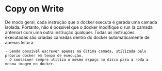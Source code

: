 # Copy on Write

De modo geral, cada instrução que o docker executa é gerada uma camada isolada.
Portanto, não é possível que o docker modifique o run (a camada anterior) com uma outra instrução qualquer. Todas as instruções executadas são criadas camadas dentro do docker automaticamente de apenas leitura.

    - Sendo possível escrever apenas na última camada, utilizada pelo próprio docker em tempo de execução.
    - O container sempre utiliza o mesmo espaço no disco para a roda a mesma imagem no docker.